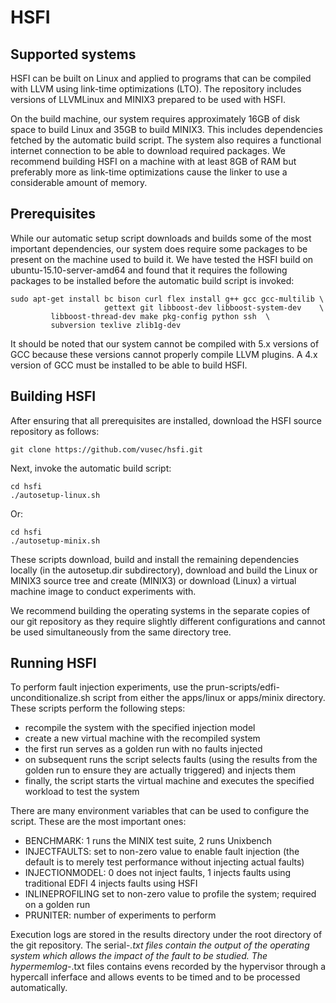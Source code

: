 HSFI
====

Supported systems
-----------------

HSFI can be built on Linux and applied to programs that can be compiled
with LLVM using link-time optimizations (LTO). The repository includes
versions of LLVMLinux and MINIX3 prepared to be used with HSFI.

On the build machine, our system requires approximately 16GB of disk space
to build Linux and 35GB to build MINIX3. This includes dependencies fetched
by the automatic build script. The system also requires a functional
internet connection to be able to download required packages.
We recommend building HSFI on a machine with at least 8GB of RAM
but preferably more as link-time optimizations cause the linker
to use a considerable amount of memory.

Prerequisites
-------------

While our automatic setup script downloads and builds some of the most important
dependencies, our system does require some packages to be present on the machine
used to build it. We have tested the HSFI build on ubuntu-15.10-server-amd64
and found that it requires the following packages to be installed before
the automatic build script is invoked:

    sudo apt-get install bc bison curl flex install g++ gcc gcc-multilib \
                         gettext git libboost-dev libboost-system-dev    \
			 libboost-thread-dev make pkg-config python ssh  \
			 subversion texlive zlib1g-dev

It should be noted that our system cannot be compiled with 5.x versions of GCC
because these versions cannot properly compile LLVM plugins.
A 4.x version of GCC must be installed to be able to build HSFI.

Building HSFI
---------------

After ensuring that all prerequisites are installed, download the HSFI
source repository as follows:

    git clone https://github.com/vusec/hsfi.git

Next, invoke the automatic build script:

    cd hsfi
    ./autosetup-linux.sh

Or:

    cd hsfi
    ./autosetup-minix.sh

These scripts download, build and install the remaining dependencies locally
(in the autosetup.dir subdirectory), download and build the Linux or MINIX3
source tree and create (MINIX3) or download (Linux) a virtual machine image
to conduct experiments with.

We recommend building the operating systems in the separate copies of
our git repository as they require slightly different configurations and
cannot be used simultaneously from the same directory tree.

Running HSFI
------------

To perform fault injection experiments, use the
prun-scripts/edfi-unconditionalize.sh script from either the apps/linux or
apps/minix directory. These scripts perform the following steps:

* recompile the system with the specified injection model
* create a new virtual machine with the recompiled system
* the first run serves as a golden run with no faults injected
* on subsequent runs the script selects faults (using the results
  from the golden run to ensure they are actually triggered) and injects them
* finally, the script starts the virtual machine and executes the specified
  workload to test the system

There are many environment variables that can be used to configure the script.
These are the most important ones:

* BENCHMARK:      1 runs the MINIX test suite,
                  2 runs Unixbench
* INJECTFAULTS:   set to non-zero value to enable fault injection
                  (the default is to merely test performance
                  without injecting actual faults)
* INJECTIONMODEL: 0 does not inject faults,
                  1 injects faults using traditional EDFI
                  4 injects faults using HSFI
* INLINEPROFILING set to non-zero value to profile the system;
                  required on a golden run
* PRUNITER:       number of experiments to perform

Execution logs are stored in the results directory under
the root directory of the git repository. The serial-*.txt files contain
the output of the operating system which allows the impact of the fault to
be studied. The hypermemlog-*.txt files contains evens recorded by the
hypervisor through a hypercall inferface and allows events to be timed and
to be processed automatically.
